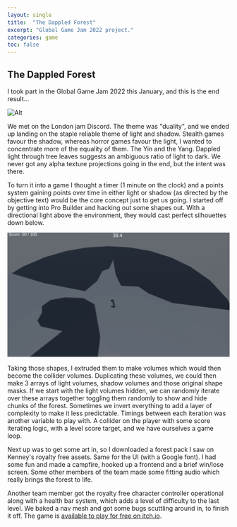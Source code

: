```yaml
---
layout: single
title:  "The Dappled Forest"
excerpt: "Global Game Jam 2022 project."
categories: game
toc: false
---
```

## The Dappled Forest

I took part in the Global Game Jam 2022 this January, and this is the end result...

![Alt](/assets/images/2022-02-04-the-dappled-forest/theDappledForest.gif "Moving between light and dark")

We met on the London jam Discord. The theme was "duality", and we ended up landing on the staple reliable theme of light and shadow.
Stealth games favour the shadow, whereas horror games favour the light, I wanted to concentrate
more of the equality of them. The Yin and the Yang. Dappled light through tree leaves suggests an ambiguous ratio of
light to dark. We never got any alpha texture projections going in the end, but the intent was there.

To turn it into a game I thought a timer (1 minute on the clock) and a points system gaining points over time in either
light or shadow (as directed by the objective text) would be the core concept just to get us going. I started off by getting into Pro Builder and hacking out some shapes out.
With a directional light above the environment, they would cast perfect silhouettes down below.

![Alt](/assets/images/2022-02-04-the-dappled-forest/theDappledForest2.gif "Shape silhouettes")

Taking those shapes, I extruded them to make volumes which would then become the collider volumes. Duplicating these volumes, we could then
make 3 arrays of light volumes, shadow volumes and those original shape masks. If we start with the light volumes hidden, we can randomly iterate over 
these arrays together toggling them randomly to show and hide chunks of the forest. Sometimes we invert everything to add a layer of complexity to make it less predictable. 
Timings between each iteration was another variable to play with. A collider on the player with some score iterating logic, with a level score target, and we have ourselves a game loop.

Next up was to get some art in, so I downloaded a forest pack I saw on Kenney's royalty free assets. Same for the UI (with a Google font). I had some fun and made a campfire,
hooked up a frontend and a brief win/lose screen. Some other members of the team made some fitting audio which really brings the forest to life.

Another team member got the royalty free character controller operational along with a health bar system, which adds a level of difficulty to the last level.
We baked a nav mesh and got some bugs scuttling around in, to finish it off. The game is [available to play for free on itch.io](https://mcmlxxxiv.itch.io/dappled-forest).